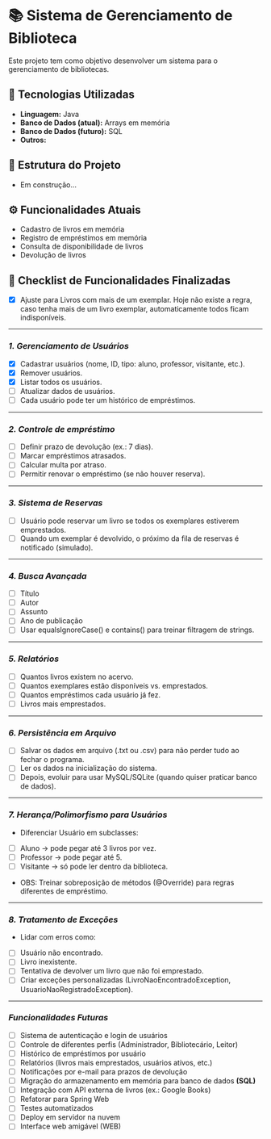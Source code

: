 # 📚 Sistema de Gerenciamento de Biblioteca

Este projeto tem como objetivo desenvolver um sistema para o gerenciamento de bibliotecas.


## 🚀 Tecnologias Utilizadas
- **Linguagem:** Java
- **Banco de Dados (atual):** Arrays em memória
- **Banco de Dados (futuro):** SQL
- **Outros:**


## 📂 Estrutura do Projeto

- Em construção...


## ⚙️ Funcionalidades Atuais
- Cadastro de livros em memória
- Registro de empréstimos em memória
- Consulta de disponibilidade de livros
- Devolução de livros


## 📝 Checklist de Funcionalidades Finalizadas
- [x] Ajuste para Livros com mais de um exemplar. Hoje não existe a regra, caso tenha mais de um livro exemplar, automaticamente todos ficam indisponíveis.
---
### _1. Gerenciamento de Usuários_
  - [x] Cadastrar usuários (nome, ID, tipo: aluno, professor, visitante, etc.).
  - [x] Remover usuários.
  - [x] Listar todos os usuários.
  - [ ] Atualizar dados de usuários.
  - [ ] Cada usuário pode ter um histórico de empréstimos.
---
### _2. Controle de empréstimo_
  - [ ] Definir prazo de devolução (ex.: 7 dias).
  - [ ] Marcar empréstimos atrasados. 
  - [ ] Calcular multa por atraso. 
  - [ ] Permitir renovar o empréstimo (se não houver reserva).
---
### _3. Sistema de Reservas_
  - [ ] Usuário pode reservar um livro se todos os exemplares estiverem emprestados.
  - [ ] Quando um exemplar é devolvido, o próximo da fila de reservas é notificado (simulado).
---
### _4. Busca Avançada_
  - [ ] Título
  - [ ] Autor
  - [ ] Assunto
  - [ ] Ano de publicação
  - [ ] Usar equalsIgnoreCase() e contains() para treinar filtragem de strings.
---
### _5. Relatórios_
  - [ ] Quantos livros existem no acervo.
  - [ ] Quantos exemplares estão disponíveis vs. emprestados. 
  - [ ] Quantos empréstimos cada usuário já fez. 
  - [ ] Livros mais emprestados.
---
### _6. Persistência em Arquivo_
  - [ ] Salvar os dados em arquivo (.txt ou .csv) para não perder tudo ao fechar o programa. 
  - [ ] Ler os dados na inicialização do sistema. 
  - [ ] Depois, evoluir para usar MySQL/SQLite (quando quiser praticar banco de dados).
---
### _7. Herança/Polimorfismo para Usuários_
  - Diferenciar Usuário em subclasses:
  - [ ] Aluno → pode pegar até 3 livros por vez.
  - [ ] Professor → pode pegar até 5.
  - [ ] Visitante → só pode ler dentro da biblioteca. 
  - OBS: Treinar sobreposição de métodos (@Override) para regras diferentes de empréstimo.
---
### _8. Tratamento de Exceções_
- Lidar com erros como:
- [ ] Usuário não encontrado. 
- [ ] Livro inexistente. 
- [ ] Tentativa de devolver um livro que não foi emprestado. 
- [ ] Criar exceções personalizadas (LivroNaoEncontradoException, UsuarioNaoRegistradoException).
-------
### _Funcionalidades Futuras_
- [ ] Sistema de autenticação e login de usuários
- [ ] Controle de diferentes perfis (Administrador, Bibliotecário, Leitor)
- [ ] Histórico de empréstimos por usuário
- [ ] Relatórios (livros mais emprestados, usuários ativos, etc.)
- [ ] Notificações por e-mail para prazos de devolução
- [ ] Migração do armazenamento em memória para banco de dados **(SQL)**
- [ ] Integração com API externa de livros (ex.: Google Books)
- [ ] Refatorar para Spring Web
- [ ] Testes automatizados
- [ ] Deploy em servidor na nuvem
- [ ] Interface web amigável (WEB)
